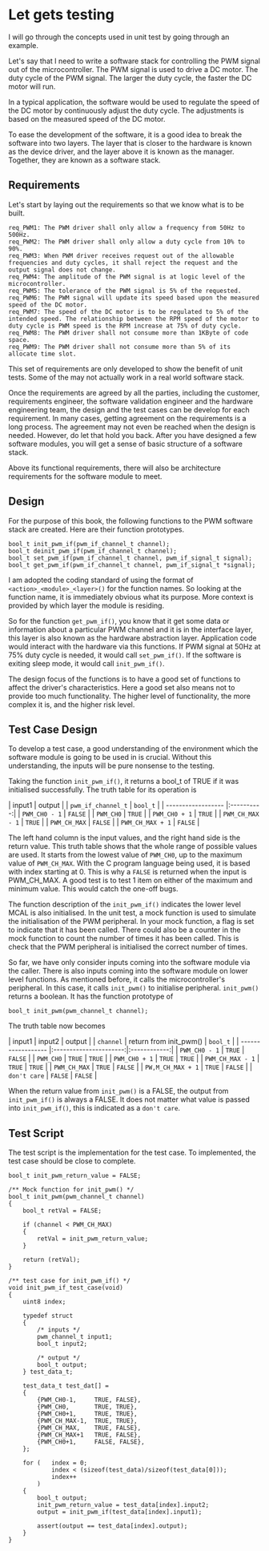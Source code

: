 # Let gets testing

I will go through the concepts used in unit test by going through an example. 

Let's say that I need to write a software stack for controlling the PWM signal out of the microcontroller. The PWM signal is used to drive a DC motor. The duty cycle of the PWM signal. The larger the duty cycle, the faster the DC motor will run.

In a typical application, the software would be used to regulate the speed of the DC motor by continuously adjust the duty cycle. The adjustments is based on the measured speed of the DC motor.

To ease the development of the software, it is a good idea to break the software into two layers. The layer that is closer to the hardware is known as the device driver, and the layer above it is known as the manager. Together, they are known as a software stack.

## Requirements

Let's start by laying out the requirements so that we know what is to be built.

    req_PWM1: The PWM driver shall only allow a frequency from 50Hz to 500Hz.
    req_PWM2: The PWM driver shall only allow a duty cycle from 10% to 90%.
    req_PWM3: When PWM driver receives request out of the allowable frequencies and duty cycles, it shall reject the request and the output signal does not change.
    req_PWM4: The amplitude of the PWM signal is at logic level of the microcontroller.
    req_PWM5: The tolerance of the PWM signal is 5% of the requested.
    req_PWM6: The PWM signal will update its speed based upon the measured speed of the DC motor.
    req_PWM7: The speed of the DC motor is to be regulated to 5% of the intended speed. The relationship between the RPM speed of the motor to duty cycle is PWM speed is the RPM increase at 75% of duty cycle.    
    req_PWM8: The PWM driver shall not consume more than 1KByte of code space.
    req_PWM9: The PWM driver shall not consume more than 5% of its allocate time slot.
    
This set of requirements are only developed to show the benefit of unit tests. Some of the may not actually work in a real world software stack.

Once the requirements are agreed by all the parties, including the customer, requirements engineer, the software validation engineer and the hardware engineering team, the design and the test cases can be develop for each requirement. In many cases, getting agreement on the requirements is a long process. The agreement may not even be reached when the design is needed. However, do let that hold you back. After you have designed a few software modules, you will get a sense of basic structure of a software stack.

Above its functional requirements, there will also be architecture requirements for the software module to meet.

## Design

For the purpose of this book, the following functions to the PWM software stack are created. Here are their function prototypes.

	bool_t init_pwm_if(pwm_if_channel_t channel);
	bool_t deinit_pwm_if(pwm_if_channel_t channel);
	bool_t set_pwm_if(pwm_if_channel_t channel, pwm_if_signal_t signal);
	bool_t get_pwm_if(pwm_if_channel_t channel, pwm_if_signal_t *signal);


I am adopted the coding standard of using the format of `<action>_<module>_<layer>()` for the function names. So looking at the function name, it is immediately obvious what its purpose. More context is provided by which layer the module is residing.

So for the function `get_pwm_if()`, you know that it get some data or information about a particular PWM channel and it is in the interface layer, this layer is also known as the hardware abstraction layer. Application code would interact with the hardware via this functions. If PWM signal at 50Hz at 75% duty cycle is needed, it would call `set_pwm_if()`. If the software is exiting sleep mode, it would call `init_pwm_if()`.

The design focus of the functions is to have a good set of functions to affect the driver's characteristics. Here a good set also means not to provide too much functionality. The higher level of functionality, the more complex it is, and the higher risk level. 

## Test Case Design

To develop a test case, a good understanding of the environment which the software module is going to be used in is crucial. Without this understanding, the inputs will be pure nonsense to the testing.

Taking the function `init_pwm_if()`, it returns a bool_t of TRUE if it was initialised successfully. The truth table for its operation is 

| input1             | output     |
| `pwm_if_channel_t` | `bool_t`   |
| ------------------ |:----------:|
| `PWM_CH0 - 1`      | `FALSE`    |
| `PWM_CH0`          | `TRUE`     |
| `PWM_CH0 + 1`      | `TRUE`     |
| `PWM_CH_MAX - 1`   | `TRUE`     |
| `PWM_CH_MAX`       | `FALSE`    |
| `PWM_CH_MAX + 1`   | `FALSE`    |

The left hand column is the input values, and the right hand side is the return value. This truth table shows that the whole range of possible values are used. It starts from the lowest value of `PWM_CH0`, up to the maximum value of `PWM_CH_MAX`. With the C program language being used, it is based with index starting at 0. This is why a `FALSE` is returned when the input is PWM_CH_MAX. A good test is to test 1 item on either of the maximum and minimum value. This would catch the one-off bugs.

The function description of the `init_pwm_if()` indicates the lower level MCAL is also initialised. In the unit test, a mock function is used to simulate the initialisation of the PWM peripheral. In your mock function, a flag is set to indicate that it has been called. There could also be a counter in the mock function to count the number of times it has been called. This is check that the PWM peripheral is initialised the correct number of times.

So far, we have only consider inputs coming into the software module via the caller. There is also inputs coming into the software module on lower level functions. As mentioned before, it calls the microcontroller's peripheral. In this case, it calls `init_pwm()` to initialise peripheral. `init_pwm()` returns a boolean. It has the function prototype of

    bool_t init_pwm(pwm_channel_t channel);
    
The truth table now becomes

| input1             | input2                 | output       |
| `channel`          | return from init_pwm() | `bool_t`     |
| ------------------ |:----------------------:|:------------:|
| `PWM_CH0 - 1`      | `TRUE`     		      | `FALSE`      |
| `PWM_CH0`          | `TRUE`                 | `TRUE`       |
| `PWM_CH0 + 1`      | `TRUE`                 | `TRUE`       |
| `PWM_CH_MAX - 1`   | `TRUE`                 | `TRUE`       |
| `PWM_CH_MAX`       | `TRUE`                 | `FALSE`      |
| `PW‚M_CH_MAX + 1`   | `TRUE`                 | `FALSE`      |
| `don't care`       | `FALSE`                | `FALSE`      |

When the return value from `init_pwm()` is a FALSE, the output from `init_pwm_if()` is always a FALSE. It does not matter what value is passed into `init_pwm_if()`, this is indicated as a `don't care`.

## Test Script

The test script is the implementation for the test case. To implemented, the test case should be close to complete.

```
bool_t init_pwm_return_value = FALSE;

/** Mock function for init_pwm() */
bool_t init_pwm(pwm_channel_t channel)
{
	bool_t retVal = FALSE;
	
	if (channel < PWM_CH_MAX)
	{
		retVal = init_pwm_return_value;
	}
	
	return (retVal);
}

/** test case for init_pwm_if() */
void init_pwm_if_test_case(void)
{
	uint8 index;
	
	typedef struct 
	{
		/* inputs */
		pwm_channel_t input1;
		bool_t input2;
		
		/* output */
		bool_t output;
	} test_data_t;
	
	test_data_t test_dat[] =
	{
		{PWM_CH0-1, 	TRUE, FALSE},
		{PWM_CH0,   	TRUE, TRUE},
		{PWM_CH0+1, 	TRUE, TRUE},
		{PWM_CH_MAX-1,  TRUE, TRUE},
		{PWM_CH_MAX, 	TRUE, FALSE},
		{PWM_CH_MAX+1  	TRUE, FALSE},
		{PWM_CH0+1, 	FALSE, FALSE},
	};
	
	for ( 	index = 0;
			index < (sizeof(test_data)/sizeof(test_data[0]));
			index++
		)
	{
		bool_t output;
		init_pwm_return_value = test_data[index].input2;
		output = init_pwm_if(test_data[index].input1);
		
		assert(output == test_data[index].output);
	}
}
```

